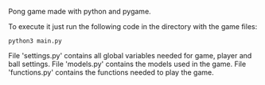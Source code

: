 Pong game made with python and pygame.

To execute it just run the following code in the directory with the game files:

```
python3 main.py
```

File 'settings.py' contains all global variables needed for game, player and ball settings.
File 'models.py' contains the models used in the game.
File 'functions.py' contains the functions needed to play the game.